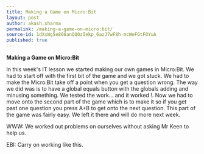 ```yaml
---
title: Making a Game on Micro:Bit
layout: post
author: akash.sharma
permalink: /making-a-game-on-micro:bit/
source-id: 1dXxWg5e866anQQOzIekp_6azJ7wF8h-mcWeFGtF0YuA
published: true
---
```

**Making a Game on Micro:Bit**		

In this week's IT lesson we started making our own games in Micro:Bit. We had to start off with the first bit of the game and we got stuck. We had to make the Micro:Bit take off a point when you get a question wrong. The way we did was is to have a global equals button with the globals adding and minusing something. We tested the work… and it worked !. Now we had to move onto the second part of the game which is to make it so if you get past one question you press A+B to get onto the next question. This part of the game was fairly easy. We left it there and will do more next week.

WWW: We worked out problems on ourselves without asking Mr Keen to help us.

EBI: Carry on working like this.

